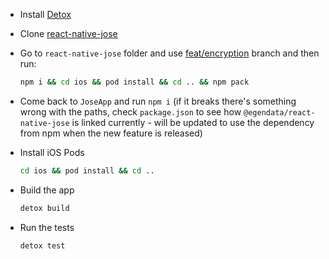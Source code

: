 - Install [Detox](https://github.com/wix/Detox/blob/master/docs/Introduction.GettingStarted.md#step-1-install-dependencies)

- Clone [react-native-jose](git@github.com:egendata/react-native-jose.git)

- Go to `react-native-jose` folder and use [feat/encryption](https://github.com/egendata/react-native-jose/tree/feat/encryption-with-jwk) branch and then run:
  ```bash
  npm i && cd ios && pod install && cd .. && npm pack
  ```
- Come back to `JoseApp` and run `npm i` (if it breaks there's something wrong with the paths, check `package.json` to see how `@egendata/react-native-jose` is linked currently - will be updated to use the dependency from npm when the new feature is released)

- Install iOS Pods
  ```bash
  cd ios && pod install && cd ..
  ```

- Build the app
  ```bash
  detox build
  ```

- Run the tests
  ```bash
  detox test
  ```

